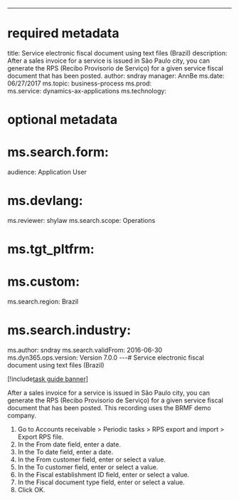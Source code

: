 --- 
# required metadata 
 
title: Service electronic fiscal document using text files (Brazil)
description: After a sales invoice for a service is issued in São Paulo city, you can generate the RPS (Recibo Provisorio de Serviço) for a given service fiscal document that has been posted. 
author: sndray
manager: AnnBe 
ms.date: 06/27/2017
ms.topic: business-process 
ms.prod:  
ms.service: dynamics-ax-applications 
ms.technology:  
 
# optional metadata 
 
# ms.search.form:   
audience: Application User 
# ms.devlang:  
ms.reviewer: shylaw
ms.search.scope: Operations 
# ms.tgt_pltfrm:  
# ms.custom:  
ms.search.region: Brazil
# ms.search.industry: 
ms.author: sndray
ms.search.validFrom: 2016-06-30 
ms.dyn365.ops.version: Version 7.0.0 
---# Service electronic fiscal document using text files (Brazil)

[!include[task guide banner](../../includes/task-guide-banner.md)]

After a sales invoice for a service is issued in São Paulo city, you can generate the RPS (Recibo Provisorio de Serviço) for a given service fiscal document that has been posted. This recording uses the BRMF demo company.

1. Go to Accounts receivable > Periodic tasks > RPS export and import > Export RPS file.
2. In the From date field, enter a date.
3. In the To date field, enter a date.
4. In the From customer field, enter or select a value.
5. In the To customer field, enter or select a value.
6. In the Fiscal establishment ID field, enter or select a value.
7. In the Fiscal document type field, enter or select a value.
8. Click OK.

